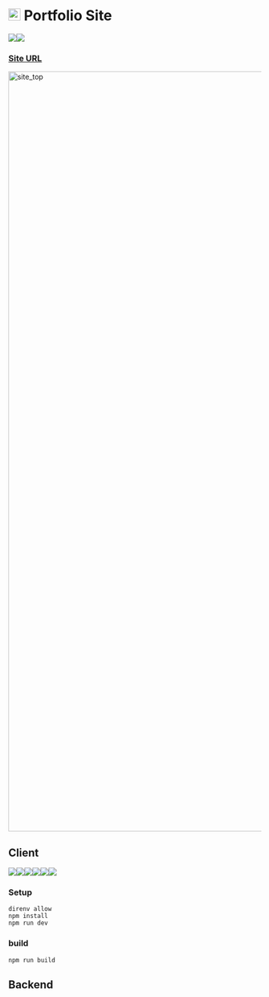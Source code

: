 # <img width="24" alt="site_logo" src="https://github.com/Mitsuya-bbb/portfolio/assets/53066104/9dc54788-24ca-4988-9344-b9841f36a7e0"> Portfolio Site

<div style="display: flex;">
  <img src="https://img.shields.io/badge/npm-10.0.1-CB3837?logo=npm" />
  <img src="https://img.shields.io/badge/Amazon AWS-232F3E?logo=amazonaws" />
</div>

### [Site URL](https://portfolio.bbbsquash-cloud.com)

<img width="1510" alt="site_top" src="https://github.com/Mitsuya-bbb/portfolio/assets/53066104/580d6ce2-93a9-4456-85be-7c02b7fa5de3">

## Client

<div style="display: flex;">
  <img src="https://img.shields.io/badge/Node.js-20.9.0-339933?logo=nodedotjs" />
  <img src="https://img.shields.io/badge/TypeScript-5.4.0-3178C6?logo=typescript" />
  <img src="https://img.shields.io/badge/Vue.js-3.4.21-4FC08D?logo=vuedotjs" />
  <img src="https://img.shields.io/badge/Vuetify-3.5.14-1867C0?logo=vuetify" />
  <img src="https://img.shields.io/badge/Vite-5.1.6-646CFF?logo=vite" />
  <img src="https://img.shields.io/badge/AWS%20Amplify-232f3e?logo=awsamplify" />
</div>

### Setup

```
direnv allow
npm install
npm run dev
```

### build

```
npm run build
```

## Backend

